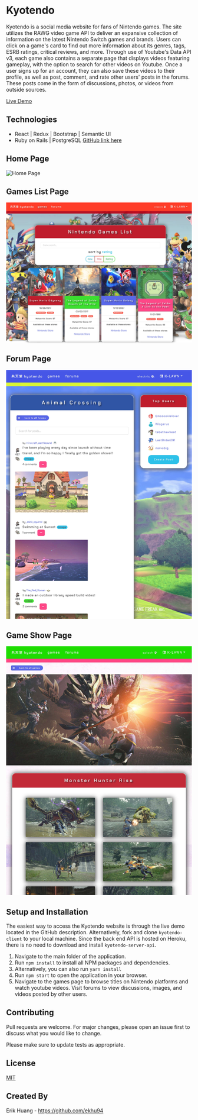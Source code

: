 # Kyotendo

Kyotendo is a social media website for fans of Nintendo games. The site utilizes the RAWG video game API to deliver an expansive collection of information on the latest Nintendo Switch games and brands. Users can click on a game's card to find out more information about its genres, tags, ESRB ratings, critical reviews, and more. Through use of Youtube's Data API v3, each game also contains a separate page that displays videos featuring gameplay, with the option to search for other videos on Youtube. Once a user signs up for an account, they can also save these videos to their profile, as well as post, comment, and rate other users' posts in the forums. These posts come in the form of discussions, photos, or videos from outside sources.

[Live Demo](https://kyotendo.herokuapp.com/)

## Technologies

- React | Redux | Bootstrap | Semantic UI
- Ruby on Rails | PostgreSQL [GitHub link here](https://github.com/ekhu94/kyotendo-server-api/)

## Home Page

![Home Page](/kyotendo-home.png)

## Games List Page

![Games Page](/kyotendo-games.jpg)

## Forum Page

![Forum Page](/kyotendo-forum.jpg)

## Game Show Page

![Game Show Page](/kyotendo-gameShow.jpg)

## Setup and Installation

The easiest way to access the Kyotendo website is through the live demo located in the GitHub description. Alternatively, fork and clone `kyotendo-client` to your local machine. Since the back end API is hosted on Heroku, there is no need to download and install `kyotendo-server-api`.

1. Navigate to the main folder of the application.
2. Run ```npm install``` to install all NPM packages and dependencies.
3. Alternatively, you can also run ```yarn install```
4. Run ```npm start``` to open the application in your browser.
5. Navigate to the games page to browse titles on Nintendo platforms and watch youtube videos. Visit forums to view discussions, images, and videos posted by other users.

## Contributing
Pull requests are welcome. For major changes, please open an issue first to discuss what you would like to change.

Please make sure to update tests as appropriate.

## License
[MIT](https://choosealicense.com/licenses/mit/)

## Created By

Erik Huang - https://github.com/ekhu94